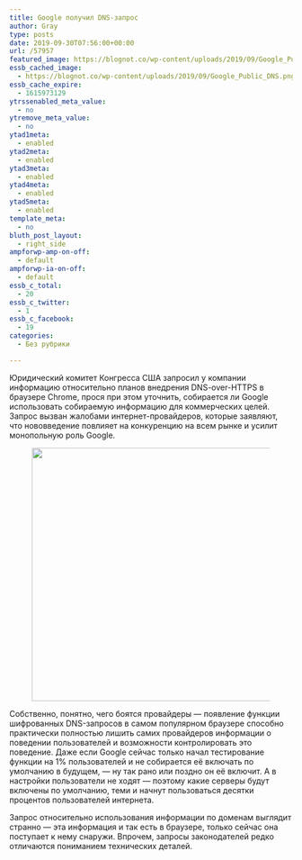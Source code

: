 ```yaml
---
title: Google получил DNS-запрос
author: Gray
type: posts
date: 2019-09-30T07:56:00+00:00
url: /57957
featured_image: https://blognot.co/wp-content/uploads/2019/09/Google_Public_DNS.png
essb_cached_image:
  - https://blognot.co/wp-content/uploads/2019/09/Google_Public_DNS.png
essb_cache_expire:
  - 1615973129
ytrssenabled_meta_value:
  - no
ytremove_meta_value:
  - no
ytad1meta:
  - enabled
ytad2meta:
  - enabled
ytad3meta:
  - enabled
ytad4meta:
  - enabled
ytad5meta:
  - enabled
template_meta:
  - no
bluth_post_layout:
  - right_side
ampforwp-amp-on-off:
  - default
ampforwp-ia-on-off:
  - default
essb_c_total:
  - 20
essb_c_twitter:
  - 1
essb_c_facebook:
  - 19
categories:
  - Без рубрики

---
```








Юридический комитет Конгресса США запросил у компании информацию относительно планов внедрения DNS-over-HTTPS в браузере Chrome, прося при этом уточнить, собирается ли Google использовать собираемую информацию для коммерческих целей.  
Запрос вызван жалобами интернет-провайдеров, которые заявляют, что нововведение повлияет на конкуренцию на всем рынке и усилит монопольную роль Google.

<div class="wp-block-image">
  <figure class="aligncenter"><img data-attachment-id="57958" data-permalink="https://blognot.co/57957/google_public_dns" data-orig-file="https://i2.wp.com/blognot.co/wp-content/uploads/2019/09/Google_Public_DNS.png?fit=1280%2C450&ssl=1" data-orig-size="1280,450" data-comments-opened="1" data-image-meta="{&quot;aperture&quot;:&quot;0&quot;,&quot;credit&quot;:&quot;&quot;,&quot;camera&quot;:&quot;&quot;,&quot;caption&quot;:&quot;&quot;,&quot;created_timestamp&quot;:&quot;0&quot;,&quot;copyright&quot;:&quot;&quot;,&quot;focal_length&quot;:&quot;0&quot;,&quot;iso&quot;:&quot;0&quot;,&quot;shutter_speed&quot;:&quot;0&quot;,&quot;title&quot;:&quot;&quot;,&quot;orientation&quot;:&quot;0&quot;}" data-image-title="Google_Public_DNS" data-image-description="" data-medium-file="https://i2.wp.com/blognot.co/wp-content/uploads/2019/09/Google_Public_DNS.png?fit=300%2C105&ssl=1" data-large-file="https://i2.wp.com/blognot.co/wp-content/uploads/2019/09/Google_Public_DNS.png?fit=740%2C260&ssl=1" width="1280" height="450" src="https://i2.wp.com/blognot.co/wp-content/uploads/2019/09/Google_Public_DNS.png?fit=740%2C260&ssl=1" alt="" class="wp-image-57958" srcset="https://i2.wp.com/blognot.co/wp-content/uploads/2019/09/Google_Public_DNS.png?w=1280&ssl=1 1280w, https://i2.wp.com/blognot.co/wp-content/uploads/2019/09/Google_Public_DNS.png?resize=300%2C105&ssl=1 300w, https://i2.wp.com/blognot.co/wp-content/uploads/2019/09/Google_Public_DNS.png?resize=768%2C270&ssl=1 768w, https://i2.wp.com/blognot.co/wp-content/uploads/2019/09/Google_Public_DNS.png?resize=1024%2C360&ssl=1 1024w, https://i2.wp.com/blognot.co/wp-content/uploads/2019/09/Google_Public_DNS.png?resize=700%2C246&ssl=1 700w, https://i2.wp.com/blognot.co/wp-content/uploads/2019/09/Google_Public_DNS.png?resize=800%2C281&ssl=1 800w" sizes="(max-width: 740px) 100vw, 740px" /></figure>


Собственно, понятно, чего боятся провайдеры — появление функции шифрованных DNS-запросов в самом популярном браузере способно практически полностью лишить самих провайдеров информации о поведении пользователей и возможности контролировать это поведение. Даже если Google сейчас только начал тестирование функции на 1% пользователей и не собирается её включать по умолчанию в будущем, — ну так рано или поздно он её включит. А в настройки пользователи не ходят — поэтому какие серверы будут включены по умолчанию, теми и начнут пользоваться десятки процентов пользователей интернета.

Запрос относительно использования информации по доменам выглядит странно — эта информация и так есть в браузере, только сейчас она поступает к нему снаружи. Впрочем, запросы законодателей редко отличаются пониманием технических деталей.